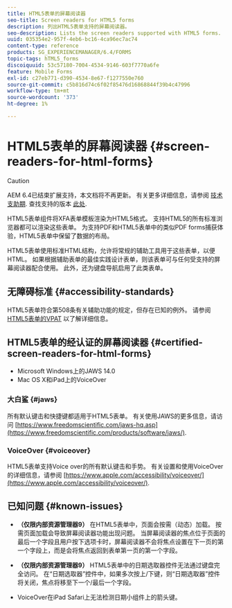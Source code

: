 ```yaml
---
title: HTML5表单的屏幕阅读器
seo-title: Screen readers for HTML5 forms
description: 列出HTML5表单支持的屏幕阅读器。
seo-description: Lists the screen readers supported with HTML5 forms.
uuid: 035354e2-957f-4eb6-bc16-4ca96ec7ac74
content-type: reference
products: SG_EXPERIENCEMANAGER/6.4/FORMS
topic-tags: hTML5_forms
discoiquuid: 53c57180-7004-4534-9146-603f7770a6fe
feature: Mobile Forms
exl-id: c27eb771-d390-4534-8e67-f1277550e760
source-git-commit: c5b816d74c6f02f85476d16868844f39b4c47996
workflow-type: tm+mt
source-wordcount: '373'
ht-degree: 1%

---
```


# HTML5表单的屏幕阅读器 {#screen-readers-for-html-forms}

>[!CAUTION]
>
>AEM 6.4已结束扩展支持，本文档将不再更新。 有关更多详细信息，请参阅 [技术支助期](https://helpx.adobe.com/cn/support/programs/eol-matrix.html). 查找支持的版本 [此处](https://experienceleague.adobe.com/docs/).

HTML5表单组件将XFA表单模板渲染为HTML5格式。 支持HTML5的所有标准浏览器都可以渲染这些表单。 为支持PDF和HTML5表单中的类似PDF forms捕获体验，HTML5表单中保留了数据的布局。

HTML5表单使用标准HTML结构，允许将常规的辅助工具用于这些表单，以便HTML。 如果根据辅助表单的最佳实践设计表单，则该表单可与任何受支持的屏幕阅读器配合使用。 此外，还为键盘导航启用了此类表单。

## 无障碍标准 {#accessibility-standards}

HTML5表单符合第508条有关辅助功能的规定，但存在已知的例外。 请参阅 [HTML5表单的VPAT](https://www.adobe.com/content/dam/cc1/en/accessibility/compliance/pdfs/adobe-livecycle-es4-section-508-vpat-portfolio.pdf) 以了解详细信息。

## HTML5表单的经认证的屏幕阅读器 {#certified-screen-readers-for-html-forms}

* Microsoft Windows上的JAWS 14.0
* Mac OS X和iPad上的VoiceOver

### 大白鲨 {#jaws}

所有默认键击和快捷键都适用于HTML5表单。 有关使用JAWS的更多信息，请访问 [https://www.freedomscientific.com/jaws-hq.asp](https://www.freedomscientific.com/products/software/jaws/).

### VoiceOver {#voiceover}

HTML5表单支持Voice over的所有默认键击和手势。 有关设置和使用VoiceOver的详细信息，请参阅 [https://www.apple.com/accessibility/voiceover/](https://www.apple.com/accessibility/voiceover/).

## 已知问题 {#known-issues}

* **（仅限内部资源管理器9）** 在HTML5表单中，页面会按需（动态）加载。 按需页面加载会导致屏幕阅读器功能出现问题。 当屏幕阅读器的焦点位于页面的最后一个字段且用户按下选项卡时，屏幕阅读器不会将焦点设置在下一页的第一个字段上，而是会将焦点返回到表单第一页的第一个字段。
* **（仅限内部资源管理器9）** HTML5表单中的日期选取器控件无法通过键盘完全访问。 在“日期选取器”控件中，如果多次按上/下键，则“日期选取器”控件将关闭，焦点将移至下一个/最后一个字段。

* VoiceOver在iPad Safari上无法检测日期小组件上的箭头键。
